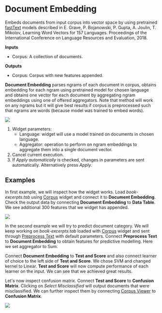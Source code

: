 Document Embedding
==================

Embeds documents from input corpus into vector space by using pretrained
[fastText](https://fasttext.cc/docs/en/crawl-vectors.html) models described in 
E. Grave, P. Bojanowski, P. Gupta, A. Joulin, T. Mikolov,
Learning Word Vectors for 157 Languages.
Proceedings of the International Conference on Language Resources and Evaluation, 2018.

**Inputs**

- Corpus: A collection of documents.

**Outputs**

- Corpus: Corpus with new features appended.

**Document Embedding** parses ngrams of each document in corpus, obtains embedding 
for each ngram using pretrained model for chosen language and obtains one vector for each document by aggregating ngram embeddings using one of offered aggregators. Note that method will work on any ngrams but it will give best results if corpus is preprocessed such that ngrams are words (because model was trained to embed words).

![](images/Document-Embedding-stamped.png)

1. Widget parameters:
    - Language: widget will use a model trained on documents in chosen language.
    - Aggregator: operation to perform on ngram embeddings to aggregate them into a single document vector.
2. Cancel current execution.
3. If *Apply automatically* is checked, changes in parameters are sent automatically. Alternatively press *Apply*.

Examples
--------

In first example, we will inspect how the widget works. Load *book-excerpts.tab* using [Corpus](corpus-widget.md) widget and connect it to **Document Embedding**. Check the output data by connecting **Document Embedding** to **Data Table**. We see additional 300 features that we widget has appended.

![](images/Document-Embedding-Example1.png)

In the second example we will try to predict document category. We will keep working on *book-excerpts.tab* loaded with [Corpus](corpus-widget.md) widget and sent through [Preprocess Text](preprocesstext.md) with default parameters. Connect **Preprocess Text** to **Document Embedding** to obtain features for predictive modelling. Here we set aggregator to Sum.

Connect **Document Embedding** to **Test and Score** and also connect learner of choice to the left side of **Test and Score**. We chose SVM and changed kernel to Linear. **Test and Score** will now compute performance of each learner on the input. We can see that we achieved great results. 

Let's now inspect confusion matrix. Connect **Test and Score** to **Confusion Matrix**.
Clicking on *Select Misclassified* will output documents that were misclassified. We can further inspect them by connecting [Corpus Viewer](corpusviewer.md) to **Confusion Matrix**. 

![](images/Document-Embedding-Example2.png)